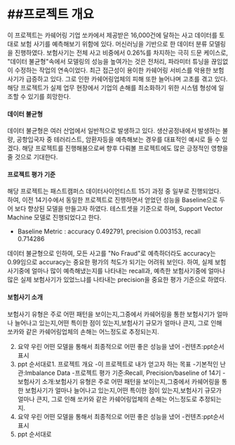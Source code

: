 ##프로젝트 개요
=================================================
이 프로젝트는 카쉐어링 기업 쏘카에서 제공받은 16,000건에 달하는 사고 데이터를 토대로 보험 사기를 예측해보기 위함에 있다.
머신러닝을 기반으로 한 데이터 분류 모델링을 진행하였다. 
보험사기는 전체 사고 비중에서 0.26%를 차지하는 극히 드문 케이스로, "데이터 불균형"속에서 모델링의 성능을 높여가는 것은 전처리, 파라미터 튜닝을 끊임없이 수정하는 작업의 연속이었다.
최근 접근성이 용이한 카쉐어링 서비스를 악용한 보험사기가 급증하고 있다. 그로 인한 카쉐어링업체의 피해 또한 늘어나며 고초를 겪고 있다. 해당 프로젝트가 실제 업무 현장에서 기업의 손해를 최소화하기 위한 시스템 형성에 일조할 수 있기를 희망한다.

#### 데이터 불균형
데이터 불균형은 여러 산업에서 일반적으로 발생하고 있다. 생산공정내에서 발생하는 불량, 공항입국자 중 테러리스트, 암환자등을 예측해보는 경우를 대표적인 예시로 들 수 있겠다.
해당 프로젝트를 진행해봄으로써 향후 다뤄볼 프로젝트에도 많은 긍정적인 영향을 줄 것으로 기대한다. 

#### 프로젝트 평가 기준
해당 프로젝트는 패스트캠퍼스 데이터사이언티스트 15기 과정 중 일부로 진행되었다. 하여, 이전 14기수에서 동일한 프로젝트로 진행하면서 얻었던 성능을 Baseline으로 두어 보다 향상된 모델을 만들고자 하였다. 
테스트셋을 기준으로 하며, Support Vector Machine 모델로 진행되었다고 한다.
* Baseline Metric : accuracy 0.492791, precision 0.003153, recall 0.714286

데이터 불균형으로 인하여, 모든 사고를 "No Fraud"로 예측하더라도 accuracy는 0.99임으로 accuracy는 중요한 평가의 척도가 되기는 어려워 보인다. 하여, 실제 보험사기중에 얼마나 많이 예측해냈는지를 나타내는 recall과, 예측한 보험사기중에 얼마나 많은 실제 보험사기가 있었느냐를 나타내는 precision을 중요한 평가 기준으로 하였다.

#### 보험사기 소개
보험사기 유형은 주로 어떤 패턴을 보이는지,그중에서 카쉐어링을 통한 보험사기가 얼마나 늘어나고 있는지,어떤 특이한 점이 있는지,보험사기 규모가 얼마나 큰지, 그로 인해 쏘카와 같은 카쉐어링업체의 손해는 어느정도로 추정되는지.

2. 요약
우린 어떤 모델을 통해서 최종적으로 어떤 좋은 성능을 냈어
-컨텐츠:ppt순서 표시
3. ppt 순서대로1. 프로젝트 개요
-이 프로젝트로 내가 얻고자 하는 목표
-기본적인 난관:Imbalance Data
-프로젝트 평가 기준:Recall, Precision/baseline of 14기
-보험사기 소개:보험사기 유형은 주로 어떤 패턴을 보이는지,그중에서 카쉐어링을 통한 보험사기가 얼마나 늘어나고 있는지,어떤 특이한 점이 있는지,보험사기 규모가 얼마나 큰지, 그로 인해 쏘카와 같은 카쉐어링업체의 손해는 어느정도로 추정되는지.
2. 요약
우린 어떤 모델을 통해서 최종적으로 어떤 좋은 성능을 냈어
-컨텐츠:ppt순서 표시
3. ppt 순서대로

